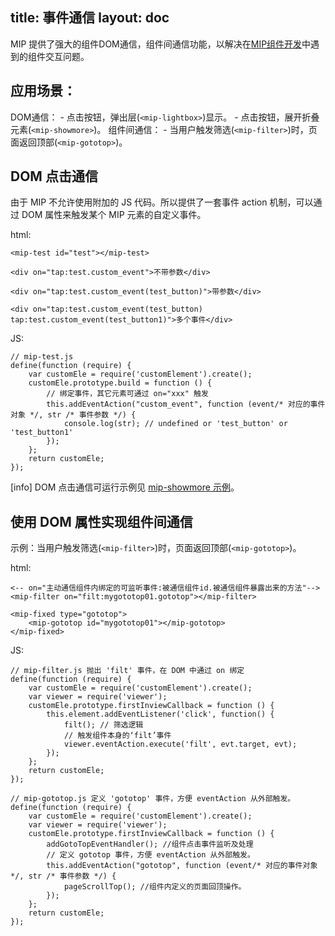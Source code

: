 title: 事件通信
layout: doc
---

MIP 提供了强大的组件DOM通信，组件间通信功能，以解决在[MIP组件开发](https://www.mipengine.org/doc/2-tech/4-mip-widget.html)中遇到的组件交互问题。

## 应用场景：
DOM通信：
	- 点击按钮，弹出层(`<mip-lightbox>`)显示。
	- 点击按钮，展开折叠元素(`<mip-showmore>`)。
组件间通信：
	- 当用户触发筛选(`<mip-filter>`)时，页面返回顶部(`<mip-gototop>`)。

## DOM 点击通信

由于 MIP 不允许使用附加的 JS 代码。所以提供了一套事件 action 机制，可以通过 DOM 属性来触发某个 MIP 元素的自定义事件。

html:
```
<mip-test id="test"></mip-test>

<div on="tap:test.custom_event">不带参数</div>

<div on="tap:test.custom_event(test_button)">带参数</div>

<div on="tap:test.custom_event(test_button) tap:test.custom_event(test_button1)">多个事件</div>
```

JS:
```
// mip-test.js
define(function (require) {
    var customEle = require('customElement').create();
    customEle.prototype.build = function () {
        // 绑定事件，其它元素可通过 on="xxx" 触发
        this.addEventAction("custom_event", function (event/* 对应的事件对象 */, str /* 事件参数 */) {
            console.log(str); // undefined or 'test_button' or 'test_button1'
        });
    };
    return customEle;
});
```
[info] DOM 点击通信可运行示例见 [mip-showmore 示例](https://www.mipengine.org/examples/mip-extensions/mip-showmore.html)。

## 使用 DOM 属性实现组件间通信

示例：当用户触发筛选(`<mip-filter>`)时，页面返回顶部(`<mip-gototop>`)。

html:

```
<-- on="主动通信组件内绑定的可监听事件:被通信组件id.被通信组件暴露出来的方法"-->
<mip-filter on="filt:mygototop01.gototop"></mip-filter>

<mip-fixed type="gototop">
    <mip-gototop id="mygototop01"></mip-gototop>
</mip-fixed>
```

JS:

```
// mip-filter.js 抛出 'filt' 事件，在 DOM 中通过 on 绑定 
define(function (require) {
    var customEle = require('customElement').create();
    var viewer = require('viewer');
    customEle.prototype.firstInviewCallback = function () {
    	this.element.addEventListener('click', function() {
    		filt(); // 筛选逻辑
    		// 触发组件本身的‘filt’事件
			viewer.eventAction.execute('filt', evt.target, evt);
    	});
    };
    return customEle;
});

// mip-gototop.js 定义 'gototop' 事件，方便 eventAction 从外部触发。
define(function (require) {
    var customEle = require('customElement').create();
    var viewer = require('viewer');
    customEle.prototype.firstInviewCallback = function () {
    	addGotoTopEventHandler(); //组件点击事件监听及处理
    	// 定义 gototop 事件，方便 eventAction 从外部触发。
    	this.addEventAction("gototop", function (event/* 对应的事件对象 */, str /* 事件参数 */) {
            pageScrollTop(); //组件内定义的页面回顶操作。
        });
    };
    return customEle;
});
```
